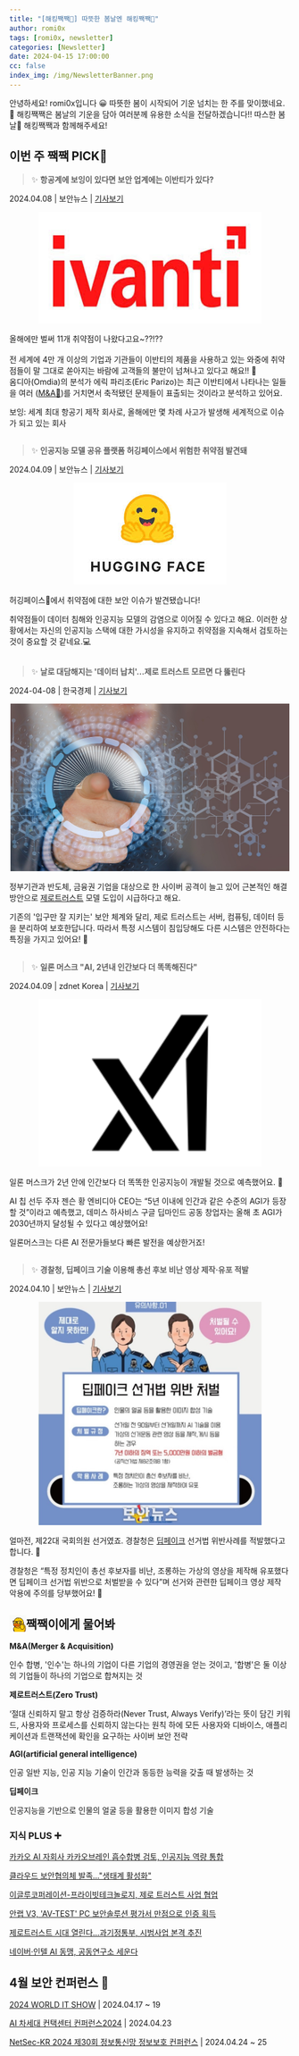 ```yaml
---
title: "[해킹짹짹🐣] 따뜻한 봄날엔 해킹짹짹💐"
author: romi0x
tags: [romi0x, newsletter]
categories: [Newsletter]
date: 2024-04-15 17:00:00
cc: false
index_img: /img/NewsletterBanner.png
---
```


안녕하세요! romi0x입니다 😀
따뜻한 봄이 시작되어 기운 넘치는 한 주를 맞이했네요. 🤗 
해킹짹짹은 봄날의 기운을 담아 여러분께 유용한 소식을 전달하겠습니다!! 
따스한 봄날💐 해킹짹짹과 함께해주세요!

## 이번 주 짹짹 PICK🐥
> ✨ **항공계에 보잉이 있다면 보안 업계에는 이반티가 있다?**

2024.04.08 | 보안뉴스 | [기사보기](https://www.boannews.com/media/view.asp?idx=128624&page=1&kind=1)

<center><img src="newsletter0415/image1.png" width="400" height="200"></center>

올해에만 벌써 11개 취약점이 나왔다고요~??!?? 
<br/> <br/>
전 세계에 4만 개 이상의 기업과 기관들이 이반티의 제품을 사용하고 있는 와중에 취약점들이 말 그대로 쏟아지는 바람에 고객들의 불만이 넘쳐나고 있다고 해요!! 🤯
<br/>
옴디아(Omdia)의 분석가 에릭 파리조(Eric Parizo)는 최근 이반티에서 나타나는 일들을 여러 ([M&A🏢](#짹짹이에게-물어봐))를 거치면서 축적됐던 문제들이 표출되는 것이라고 분석하고 있어요.

보잉: 세계 최대 항공기 제작 회사로, 올해에만 몇 차례 사고가 발생해 세계적으로 이슈가 되고 있는 회사

## 
> ✨ **인공지능 모델 공유 플랫폼 허깅페이스에서 위험한 취약점 발견돼**

2024.04.09 | 보안뉴스 | [기사보기](https://www.boannews.com/media/view.asp?idx=128693&kind=1&search=title&find=%C3%EB%BE%E0%C1%A1)

<center><img src="newsletter0415/image2.png"></center>

허깅페이스🤗에서 취약점에 대한 보안 이슈가 발견됐습니다!

취약점들이 데이터 침해와 인공지능 모델의 감염으로 이어질 수 있다고 해요. 이러한 상황에서는 자신의 인공지능 스택에 대한 가시성을 유지하고 취약점을 지속해서 검토하는 것이 중요할 것 같네요.💻


## 
> ✨ **날로 대담해지는 '데이터 납치'…제로 트러스트 모르면 다 뚫린다**

2024-04-08 | 한국경제 | [기사보기](https://www.hankyung.com/article/2024040864161)

<center><img src="newsletter0415/image3.png" width="500" height="300"></center>


정부기관과 반도체, 금융권 기업을 대상으로 한 사이버 공격이 늘고 있어 근본적인 해결 방안으로 [제로트러스트](#짹짹이에게-물어봐) 모델 도입이 시급하다고 해요.

기존의 '입구만 잘 지키는' 보안 체계와 달리, 제로 트러스트는 서버, 컴퓨팅, 데이터 등을 분리하여 보호한답니다. 따라서 특정 시스템이 침입당해도 다른 시스템은 안전하다는 특징을 가지고 있어요! 🦺

## 
> ✨ **일론 머스크 "AI, 2년내 인간보다 더 똑똑해진다"**

2024.04.09 | zdnet Korea | [기사보기](https://zdnet.co.kr/view/?no=20240409080453)


<center><img src="newsletter0415/image4.png" width="400" height="300"></center>

일론 머스크가 2년 안에 인간보다 더 똑똑한 인공지능이 개발될 것으로 예측했어요. 🦾

AI 칩 선두 주자 젠슨 황 엔비디아 CEO는 “5년 이내에 인간과 같은 수준의 AGI가 등장할 것”이라고 예측했고, 데미스 하사비스 구글 딥마인드 공동 창업자는 올해 초 AGI가 2030년까지 달성될 수 있다고 예상했어요!

일론머스크는 다른 AI 전문가들보다 빠른 발전을 예상한거죠!

## 
> ✨ **경찰청, 딥페이크 기술 이용해 총선 후보 비난 영상 제작·유포 적발**

2024.04.10 | 보안뉴스 | [기사보기](https://www.boannews.com/media/view.asp?idx=128723&direct=mobile)

<center><img src="newsletter0415/image5.png" width="400" height="400"></center>

얼마전, 제22대 국회의원 선거였죠. 경찰청은 [딥페이크](#짹짹이에게-물어봐) 선거법 위반사례를 적발했다고 합니다. 👥

경찰청은 “특정 정치인이 총선 후보자를 비난, 조롱하는 가상의 영상을 제작해 유포했다면 딥페이크 선거법 위반으로 처벌받을 수 있다”며 선거와 관련한 딥페이크 영상 제작 악용에 주의를 당부했어요! 👮

## 짹짹이에게 물어봐 <img src="/img/keyword.gif" width="30" height="30" style="float:left;"/>

**M&A(Merger & Acquisition)**

인수 합병,  '인수'는 하나의 기업이 다른 기업의 경영권을 얻는 것이고, '합병'은 둘 이상의 기업들이 하나의 기업으로 합쳐지는 것

**제로트러스트(Zero Trust)**

‘절대 신뢰하지 말고 항상 검증하라(Never Trust, Always Verify)’라는 뜻이 담긴 키워드, 사용자와 프로세스를 신뢰하지 않는다는 원칙 하에 모든 사용자와 디바이스, 애플리케이션과 트랜잭션에 확인을 요구하는 사이버 보안 전략

**AGI(artificial general intelligence)**

인공 일반 지능, 인공 지능 기술이 인간과 동등한 능력을 갖출 때 발생하는 것

**딥페이크**

인공지능을 기반으로 인물의 얼굴 등을 활용한 이미지 합성 기술


### 지식 PLUS ➕

[카카오 AI 자회사 카카오브레인 흡수합병 검토, 인공지능 역량 통합](https://www.businesspost.co.kr/BP?command=article_view&num=348471)

[클라우드 보안협의체 발족…"생태계 활성화"](https://www.newsis.com/view/?id=NISX20240408_0002691906&cID=10406&pID=13100)

[이글루코퍼레이션-프라이빗테크놀로지, 제로 트러스트 사업 협업](https://n.news.naver.com/mnews/article/138/0002170846)

[안랩 V3, 'AV-TEST' PC 보안솔루션 평가서 만점으로 인증 획득](https://www.fnnews.com/news/202404090909376367)

[제로트러스트 시대 열린다…과기정통부, 시범사업 본격 추진](https://www.hankyung.com/article/202404086972i)

[네이버·인텔 AI 동맹, 공동연구소 세운다](https://www.mk.co.kr/news/it/10987125)

## **4월 보안 컨퍼런스** 🐥

[2024 WORLD IT SHOW](https://www.worlditshow.co.kr/main/main.php) | 2024.04.17 ~ 19

[AI 차세대 컨택센터 컨퍼런스2024](https://conference.etnews.com/conf_info.html?uid=292) | 2024.04.23

[NetSec-KR 2024 제30회 정보통신망 정보보호 컨퍼런스](http://www.netsec-kr.or.kr/) | 2024.04.24 ~ 25
